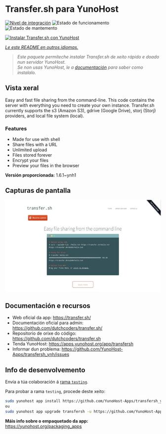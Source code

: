 <!--
NOTA: Este README foi creado automáticamente por <https://github.com/YunoHost/apps/tree/master/tools/readme_generator>
NON debe editarse manualmente.
-->

# Transfer.sh para YunoHost

[![Nivel de integración](https://dash.yunohost.org/integration/transfersh.svg)](https://dash.yunohost.org/appci/app/transfersh) ![Estado de funcionamento](https://ci-apps.yunohost.org/ci/badges/transfersh.status.svg) ![Estado de mantemento](https://ci-apps.yunohost.org/ci/badges/transfersh.maintain.svg)

[![Instalar Transfer.sh con YunoHost](https://install-app.yunohost.org/install-with-yunohost.svg)](https://install-app.yunohost.org/?app=transfersh)

*[Le este README en outros idiomas.](./ALL_README.md)*

> *Este paquete permíteche instalar Transfer.sh de xeito rápido e doado nun servidor YunoHost.*  
> *Se non usas YunoHost, le a [documentación](https://yunohost.org/install) para saber como instalalo.*

## Vista xeral

Easy and fast file sharing from the command-line. This code contains the server with everything you need to create your own instance.
Transfer.sh currently supports the s3 (Amazon S3), gdrive (Google Drive), storj (Storj) providers, and local file system (local).

### Features

- Made for use with shell
- Share files with a URL
- Unlimited upload
- Files stored forever
- Encrypt your files
- Preview your files in the browser


**Versión proporcionada:** 1.6.1~ynh1

## Capturas de pantalla

![Captura de pantalla de Transfer.sh](./doc/screenshots/transfer.sh-about.jpg)

## Documentación e recursos

- Web oficial da app: <https://transfer.sh/>
- Documentación oficial para admin: <https://github.com/dutchcoders/transfer.sh/>
- Repositorio de orixe do código: <https://github.com/dutchcoders/transfer.sh>
- Tenda YunoHost: <https://apps.yunohost.org/app/transfersh>
- Informar dun problema: <https://github.com/YunoHost-Apps/transfersh_ynh/issues>

## Info de desenvolvemento

Envía a túa colaboración á [rama `testing`](https://github.com/YunoHost-Apps/transfersh_ynh/tree/testing).

Para probar a rama `testing`, procede deste xeito:

```bash
sudo yunohost app install https://github.com/YunoHost-Apps/transfersh_ynh/tree/testing --debug
ou
sudo yunohost app upgrade transfersh -u https://github.com/YunoHost-Apps/transfersh_ynh/tree/testing --debug
```

**Máis info sobre o empaquetado da app:** <https://yunohost.org/packaging_apps>
